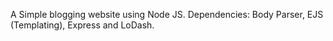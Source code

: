 A Simple blogging website using Node JS.
Dependencies: Body Parser, EJS (Templating), Express and LoDash.
